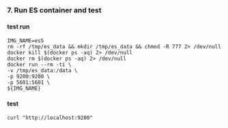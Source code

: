 ### 7. Run ES container and test

#### test run

```shell
IMG_NAME=es5
rm -rf /tmp/es_data && mkdir /tmp/es_data && chmod -R 777 2> /dev/null
docker kill $(docker ps -aq) 2> /dev/null
docker rm $(docker ps -aq) 2> /dev/null
docker run --rm -ti \
-v /tmp/es_data:/data \
-p 9200:9200 \
-p 5601:5601 \
${IMG_NAME}
```

#### test
```shell
curl "http://localhost:9200"
```

